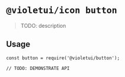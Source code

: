 # `@violetui/icon button`

> TODO: description

## Usage

```
const button = require('@violetui/button');

// TODO: DEMONSTRATE API
```
